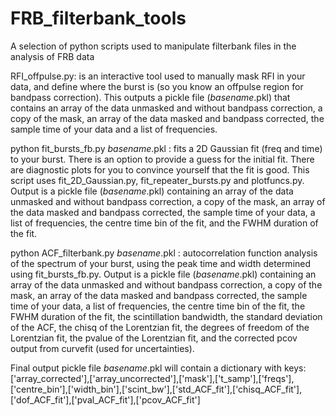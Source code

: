 # FRB_filterbank_tools
A selection of python scripts used to manipulate filterbank files in the analysis of FRB data

RFI_offpulse.py: is an interactive tool used to manually mask RFI in your data, and define where the burst is (so you know an offpulse region for bandpass correction).
This outputs a pickle file (*basename*.pkl) that contains an array of the data unmasked and without bandpass correction, a copy of the mask, an array of the data masked and bandpass corrected, the sample time of your data and a list of frequencies. 

python fit_bursts_fb.py *basename*.pkl : fits a 2D Gaussian fit (freq and time) to your burst. There is an option to provide a guess for the initial fit. There are diagnostic plots for you to convince yourself that the fit is good. This script uses fit_2D_Gaussian.py, fit_repeater_bursts.py and plotfuncs.py. Output is a pickle file (*basename*.pkl) containing an array of the data unmasked and without bandpass correction, a copy of the mask, an array of the data masked and bandpass corrected, the sample time of your data, a list of frequencies, the centre time bin of the fit, and the FWHM duration of the fit.

python ACF_filterbank.py *basename*.pkl : autocorrelation function analysis of the spectrum of your burst, using the peak time and width determined using fit_bursts_fb.py. Output is a pickle file (*basename*.pkl) containing an array of the data unmasked and without bandpass correction, a copy of the mask, an array of the data masked and bandpass corrected, the sample time of your data, a list of frequencies, the centre time bin of the fit, the FWHM duration of the fit, the scintillation bandwidth, the standard deviation of the ACF, the chisq of the Lorentzian fit, the degrees of freedom of the Lorentzian fit, the pvalue of the Lorentzian fit, and the corrected pcov output from curvefit (used for uncertainties).


Final output pickle file *basename*.pkl will contain a dictionary with keys:
['array_corrected'],['array_uncorrected'],['mask'],['t_samp'],['freqs'],['centre_bin'],['width_bin'],['scint_bw'],['std_ACF_fit'],['chisq_ACF_fit'],['dof_ACF_fit'],['pval_ACF_fit'],['pcov_ACF_fit']

